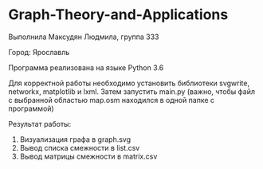 # Graph-Theory-and-Applications

Выполнила Максудян Людмила, группа 333

Город: Ярославль

Программа реализована на языке Python 3.6

Для корректной работы необходимо установить библиотеки svgwrite, networkx, matplotlib и lxml. Затем запустить main.py (важно, чтобы файл с выбранной областью map.osm находился в одной папке с программой)

Результат работы: 

1) Визуализация графа в graph.svg 
2) Вывод списка смежности в list.csv
3) Вывод матрицы смежности в matrix.csv


